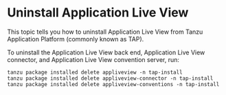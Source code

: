 # Uninstall Application Live View

This topic tells you how to uninstall Application Live View from Tanzu Application Platform
(commonly known as TAP).

To uninstall the Application Live View back end, Application Live View connector, and
Application Live View convention server, run:

```console
tanzu package installed delete appliveview -n tap-install
tanzu package installed delete appliveview-connector -n tap-install
tanzu package installed delete appliveview-conventions -n tap-install
```
